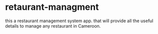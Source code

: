 # retaurant-managment
this a restaurant management system app. that will provide all the useful details to manage any restaurant in Cameroon.
